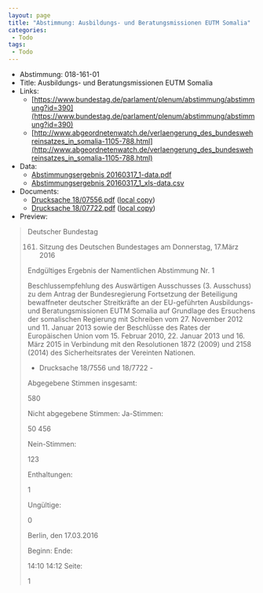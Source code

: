 ```yaml
---
layout: page
title: "Abstimmung: Ausbildungs- und Beratungsmissionen EUTM Somalia"
categories:
 - Todo
tags:
 - Todo
---
```


* Abstimmung: 018-161-01
* Title: Ausbildungs- und Beratungsmissionen EUTM Somalia
* Links: 
    * [https://www.bundestag.de/parlament/plenum/abstimmung/abstimmung?id=390](https://www.bundestag.de/parlament/plenum/abstimmung/abstimmung?id=390)
    * [http://www.abgeordnetenwatch.de/verlaengerung_des_bundeswehreinsatzes_in_somalia-1105-788.html](http://www.abgeordnetenwatch.de/verlaengerung_des_bundeswehreinsatzes_in_somalia-1105-788.html)
* Data: 
    * [Abstimmungsergebnis 20160317_1-data.pdf](/res/abstimmungsliste/20160317_1-data.pdf)
    * [Abstimmungsergebnis 20160317_1_xls-data.csv](/res/abstimmungsliste/analyses/20160317_1_xls-data.csv)
* Documents: 
    * [Drucksache 18/07556.pdf](http://dip21.bundestag.de/dip21/btd/18/075/1807556.pdf) ([local copy](/res/abstimmungsdaten/018-161-01/1807556.pdf))
    * [Drucksache 18/07722.pdf](http://dip21.bundestag.de/dip21/btd/18/077/1807722.pdf) ([local copy](/res/abstimmungsdaten/018-161-01/1807722.pdf))
* Preview: 
> Deutscher Bundestag
> 
> 161. Sitzung des Deutschen Bundestages
> am Donnerstag, 17.März 2016
> 
> Endgültiges Ergebnis der Namentlichen Abstimmung Nr. 1
> 
> Beschlussempfehlung des Auswärtigen Ausschusses (3. Ausschuss) zu dem Antrag der
> Bundesregierung
> Fortsetzung der Beteiligung bewaffneter deutscher Streitkräfte an der EU-geführten
> Ausbildungs- und Beratungsmissionen EUTM Somalia auf Grundlage des Ersuchens der
> somalischen Regierung mit Schreiben vom 27. November 2012 und 11. Januar 2013 sowie
> der Beschlüsse des Rates der Europäischen Union vom 15. Februar 2010, 22. Januar 2013
> und 16. März 2015 in Verbindung mit den Resolutionen 1872 (2009) und 2158 (2014) des
> Sicherheitsrates der Vereinten Nationen.
> - Drucksache 18/7556 und 18/7722 -
> 
> Abgegebene Stimmen insgesamt:
> 
> 580
> 
> Nicht abgegebene Stimmen:
> Ja-Stimmen:
> 
> 50
> 456
> 
> Nein-Stimmen:
> 
> 123
> 
> Enthaltungen:
> 
> 1
> 
> Ungültige:
> 
> 0
> 
> Berlin, den 17.03.2016
> 
> Beginn:
> Ende:
> 
> 14:10
> 14:12
> Seite:
> 
> 1
> 
> 
